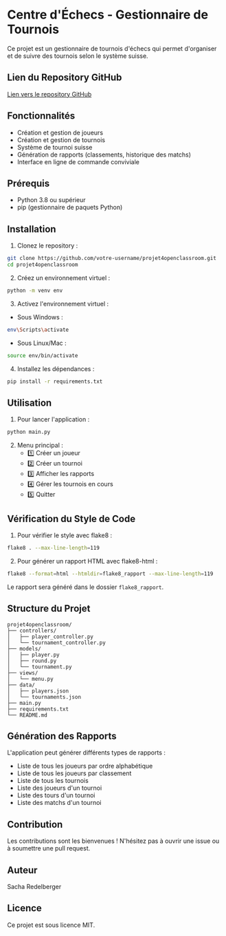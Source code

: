 # Centre d'Échecs - Gestionnaire de Tournois

Ce projet est un gestionnaire de tournois d'échecs qui permet d'organiser et de suivre des tournois selon le système suisse.

## Lien du Repository GitHub

[Lien vers le repository GitHub](https://github.com/votre-username/projet4openclassroom)

## Fonctionnalités

- Création et gestion de joueurs
- Création et gestion de tournois
- Système de tournoi suisse
- Génération de rapports (classements, historique des matchs)
- Interface en ligne de commande conviviale

## Prérequis

- Python 3.8 ou supérieur
- pip (gestionnaire de paquets Python)

## Installation

1. Clonez le repository :
```bash
git clone https://github.com/votre-username/projet4openclassroom.git
cd projet4openclassroom
```

2. Créez un environnement virtuel :
```bash
python -m venv env
```

3. Activez l'environnement virtuel :
- Sous Windows :
```bash
env\Scripts\activate
```
- Sous Linux/Mac :
```bash
source env/bin/activate
```

4. Installez les dépendances :
```bash
pip install -r requirements.txt
```

## Utilisation

1. Pour lancer l'application :
```bash
python main.py
```

2. Menu principal :
   - 1️⃣ Créer un joueur
   - 2️⃣ Créer un tournoi
   - 3️⃣ Afficher les rapports
   - 4️⃣ Gérer les tournois en cours
   - 5️⃣ Quitter

## Vérification du Style de Code

1. Pour vérifier le style avec flake8 :
```bash
flake8 . --max-line-length=119
```

2. Pour générer un rapport HTML avec flake8-html :
```bash
flake8 --format=html --htmldir=flake8_rapport --max-line-length=119
```
Le rapport sera généré dans le dossier `flake8_rapport`.

## Structure du Projet

```
projet4openclassroom/
├── controllers/
│   ├── player_controller.py
│   └── tournament_controller.py
├── models/
│   ├── player.py
│   ├── round.py
│   └── tournament.py
├── views/
│   └── menu.py
├── data/
│   ├── players.json
│   └── tournaments.json
├── main.py
├── requirements.txt
└── README.md
```

## Génération des Rapports

L'application peut générer différents types de rapports :
- Liste de tous les joueurs par ordre alphabétique
- Liste de tous les joueurs par classement
- Liste de tous les tournois
- Liste des joueurs d'un tournoi
- Liste des tours d'un tournoi
- Liste des matchs d'un tournoi

## Contribution

Les contributions sont les bienvenues ! N'hésitez pas à ouvrir une issue ou à soumettre une pull request.

## Auteur

Sacha Redelberger

## Licence

Ce projet est sous licence MIT. 